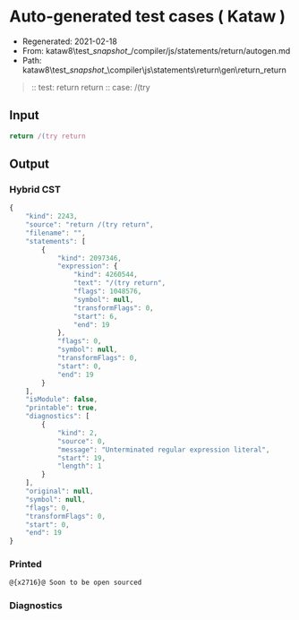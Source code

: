 # Auto-generated test cases ( Kataw )
- Regenerated: 2021-02-18
- From: kataw8\test\__snapshot__/compiler/js/statements/return/autogen.md
- Path: kataw8\test\__snapshot__\compiler\js\statements\return\gen\return_return
> :: test: return return
> :: case: /(try
## Input

`````js
return /(try return
`````

## Output

### Hybrid CST

```javascript
{
    "kind": 2243,
    "source": "return /(try return",
    "filename": "",
    "statements": [
        {
            "kind": 2097346,
            "expression": {
                "kind": 4260544,
                "text": "/(try return",
                "flags": 1048576,
                "symbol": null,
                "transformFlags": 0,
                "start": 6,
                "end": 19
            },
            "flags": 0,
            "symbol": null,
            "transformFlags": 0,
            "start": 0,
            "end": 19
        }
    ],
    "isModule": false,
    "printable": true,
    "diagnostics": [
        {
            "kind": 2,
            "source": 0,
            "message": "Unterminated regular expression literal",
            "start": 19,
            "length": 1
        }
    ],
    "original": null,
    "symbol": null,
    "flags": 0,
    "transformFlags": 0,
    "start": 0,
    "end": 19
}
```

### Printed

```javascript
@{x2716}@ Soon to be open sourced
```

### Diagnostics

```javascript

```

